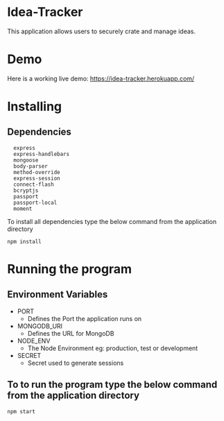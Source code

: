 # Idea-Tracker

This application allows users to securely crate and manage ideas.

# Demo

Here is a working live demo: https://idea-tracker.herokuapp.com/


# Installing
## Dependencies
```
  express
  express-handlebars
  mongoose
  body-parser
  method-override
  express-session
  connect-flash
  bcryptjs
  passport
  passport-local
  moment

```

To install all dependencies type the below command from the application directory

```
npm install

```
# Running the program

## Environment Variables
- PORT
  - Defines the Port the application runs on
- MONGODB_URI
  - Defines the URL for MongoDB
- NODE_ENV
  - The Node Environment eg: production, test or development
- SECRET
  - Secret used to generate sessions

## To to run the program type the below command from the application directory

```
npm start

```
